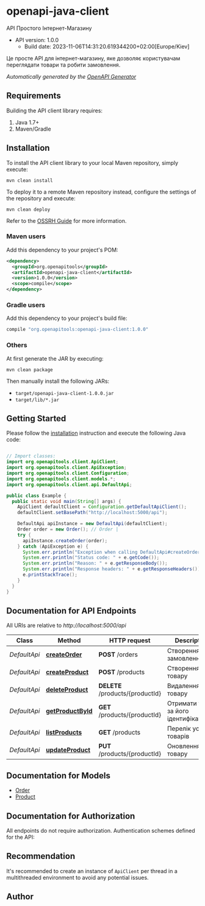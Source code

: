 # openapi-java-client

API Простого Інтернет-Магазину
- API version: 1.0.0
  - Build date: 2023-11-06T14:31:20.619344200+02:00[Europe/Kiev]

Це просте API для інтернет-магазину, яке дозволяє користувачам переглядати товари та робити замовлення.


*Automatically generated by the [OpenAPI Generator](https://openapi-generator.tech)*


## Requirements

Building the API client library requires:
1. Java 1.7+
2. Maven/Gradle

## Installation

To install the API client library to your local Maven repository, simply execute:

```shell
mvn clean install
```

To deploy it to a remote Maven repository instead, configure the settings of the repository and execute:

```shell
mvn clean deploy
```

Refer to the [OSSRH Guide](http://central.sonatype.org/pages/ossrh-guide.html) for more information.

### Maven users

Add this dependency to your project's POM:

```xml
<dependency>
  <groupId>org.openapitools</groupId>
  <artifactId>openapi-java-client</artifactId>
  <version>1.0.0</version>
  <scope>compile</scope>
</dependency>
```

### Gradle users

Add this dependency to your project's build file:

```groovy
compile "org.openapitools:openapi-java-client:1.0.0"
```

### Others

At first generate the JAR by executing:

```shell
mvn clean package
```

Then manually install the following JARs:

* `target/openapi-java-client-1.0.0.jar`
* `target/lib/*.jar`

## Getting Started

Please follow the [installation](#installation) instruction and execute the following Java code:

```java

// Import classes:
import org.openapitools.client.ApiClient;
import org.openapitools.client.ApiException;
import org.openapitools.client.Configuration;
import org.openapitools.client.models.*;
import org.openapitools.client.api.DefaultApi;

public class Example {
  public static void main(String[] args) {
    ApiClient defaultClient = Configuration.getDefaultApiClient();
    defaultClient.setBasePath("http://localhost:5000/api");

    DefaultApi apiInstance = new DefaultApi(defaultClient);
    Order order = new Order(); // Order | 
    try {
      apiInstance.createOrder(order);
    } catch (ApiException e) {
      System.err.println("Exception when calling DefaultApi#createOrder");
      System.err.println("Status code: " + e.getCode());
      System.err.println("Reason: " + e.getResponseBody());
      System.err.println("Response headers: " + e.getResponseHeaders());
      e.printStackTrace();
    }
  }
}

```

## Documentation for API Endpoints

All URIs are relative to *http://localhost:5000/api*

Class | Method | HTTP request | Description
------------ | ------------- | ------------- | -------------
*DefaultApi* | [**createOrder**](docs/DefaultApi.md#createOrder) | **POST** /orders | Створення замовлення
*DefaultApi* | [**createProduct**](docs/DefaultApi.md#createProduct) | **POST** /products | Створення товару
*DefaultApi* | [**deleteProduct**](docs/DefaultApi.md#deleteProduct) | **DELETE** /products/{productId} | Видалення товару
*DefaultApi* | [**getProductById**](docs/DefaultApi.md#getProductById) | **GET** /products/{productId} | Отримати товар за його ідентифікатором
*DefaultApi* | [**listProducts**](docs/DefaultApi.md#listProducts) | **GET** /products | Перелік усіх товарів
*DefaultApi* | [**updateProduct**](docs/DefaultApi.md#updateProduct) | **PUT** /products/{productId} | Оновлення товару


## Documentation for Models

 - [Order](docs/Order.md)
 - [Product](docs/Product.md)


## Documentation for Authorization

All endpoints do not require authorization.
Authentication schemes defined for the API:

## Recommendation

It's recommended to create an instance of `ApiClient` per thread in a multithreaded environment to avoid any potential issues.

## Author



